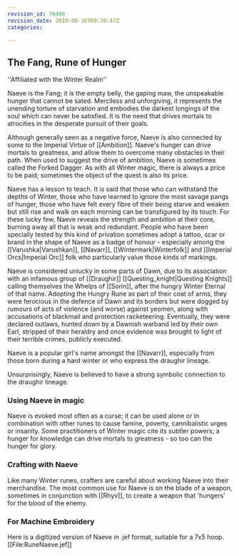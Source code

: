 ```yaml
---
revision_id: 76480
revision_date: 2019-08-16T09:30:47Z
categories:

---
```



## The Fang, Rune of Hunger
''Affiliated with the Winter Realm''

Naeve is the Fang; it is the empty belly, the gaping maw, the unspeakable hunger that cannot be sated. Merciless and unforgiving, it represents the unending torture of starvation and embodies the darkest longings of the soul which can never be satisfied. It is the need that drives mortals to atrocities in the desperate pursuit of their goals. 

Although generally seen as a negative force, Naeve is also connected by some to the Imperial Virtue of [[Ambition]]. Naeve's hunger can drive mortals to greatness, and allow them to overcome many obstacles in their path. When used to suggest the drive of ambition, Naeve is sometimes called the Forked Dagger. As with all Winter magic, there is always a price to be paid; sometimes the object of the quest is also its price.

Naeve has a lesson to teach. It is said that those who can withstand the depths of Winter, those who have learned to ignore the most savage pangs of hunger, those who have felt every fibre of their being starve and weaken but still rise and walk on each morning can be transfigured by its touch. For these lucky few, Naeve reveals the strength and ambition at their core, burning away all that is weak and redundant. People who have been specially tested by this kind of privation sometimes adopt a tattoo, scar or brand in the shape of Naeve as a badge of honour - especially among the [[Varushka|Varushkan]], [[Navarr]], [[Wintermark|Winterfolk]] and [[Imperial Orcs|Imperial Orc]] folk who particularly value those kinds of markings.

Naeve is considered unlucky in some parts of Dawn, due to its association with an infamous group of [[Draughir]] [[Questing_knight|Questing Knights]] calling themselves the Whelps of [[Sorin]], after the hungry Winter Eternal of that name. Adopting the Hungry Rune as part of their coat of arms, they were ferocious in the defence of Dawn and its borders but were dogged by rumours of acts of violence (and worse) against yeomen, along with accusations of blackmail and protection racketeering. Eventually, they were declared outlaws, hunted down by a Dawnish warband led by their own Earl, stripped of their heraldry and once evidence was brought to light of their terrible crimes, publicly executed.  

Naeve is a popular girl's name amongst the [[Navarr]], especially from those born during a hard winter or who express the draughir lineage.

Unsurprisingly, Naeve is believed to have a strong symbolic connection to the draughir lineage.

### Using Naeve in magic
Naeve is evoked most often as a curse; it can be used alone or in combination with other runes to cause famine, poverty, cannibalistic urges or insanity. Some practitioners of Winter magic cite its subtler powers; a hunger for knowledge can drive mortals to greatness - so too can the hunger for glory. 

### Crafting with Naeve
Like many Winter runes, crafters are careful about working Naeve into their merchandise. The most common use for Naeve is on the blade of a weapon, sometimes in conjunction with [[Rhyv]], to create a weapon that 'hungers' for the blood of the enemy.

### For Machine Embroidery
Here is a digitized version of Naeve in .jef format, suitable for a 7x5 hoop. 
[[File:RuneNaeve.jef]]

